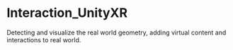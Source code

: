 # Interaction_UnityXR
Detecting and visualize the real world geometry, adding virtual content and interactions to real world.
